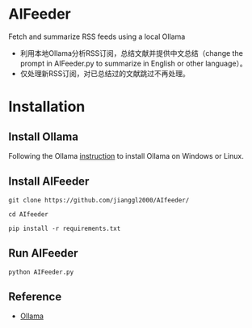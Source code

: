 # AIFeeder

Fetch and summarize RSS feeds using a local Ollama

- 利用本地Ollama分析RSS订阅，总结文献并提供中文总结（change the prompt in AIFeeder.py to summarize in English or other language）。
- 仅处理新RSS订阅，对已总结过的文献跳过不再处理。

# Installation
## Install Ollama

Following the Ollama [instruction](https://github.com/ollama/ollama?tab=readme-ov-file) to install Ollama on Windows or Linux.

## Install AIFeeder

```
git clone https://github.com/jianggl2000/AIfeeder/

cd AIfeeder

pip install -r requirements.txt
```
## Run AIFeeder

`python AIFeeder.py`

## Reference
- [Ollama](https://github.com/ollama/ollama?tab=readme-ov-file)


